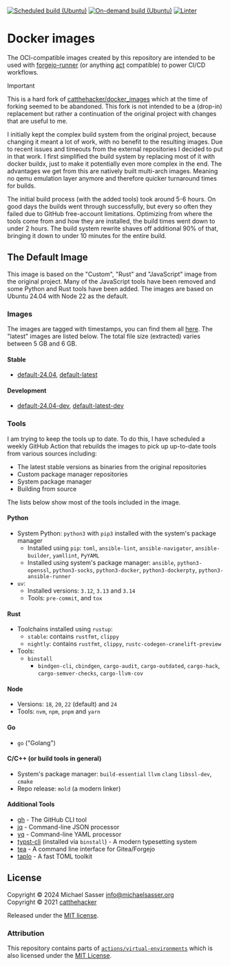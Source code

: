 [![Scheduled build (Ubuntu)](https://github.com/MichaelSasser/docker_images/actions/workflows/build-ubuntu.yml/badge.svg?event=schedule)](https://github.com/MichaelSasser/docker_images/actions/workflows/build-ubuntu.yml)
[![On-demand build (Ubuntu)](https://github.com/MichaelSasser/docker_images/actions/workflows/build-ubuntu.yml/badge.svg?event=workflow_dispatch)](https://github.com/MichaelSasser/docker_images/actions/workflows/build-ubuntu.yml)
[![Linter](https://github.com/MichaelSasser/docker_images/actions/workflows/lint.yml/badge.svg)](https://github.com/MichaelSasser/docker_images/actions/workflows/lint.yml)

# Docker images

The OCI-compatible images created by this repository are intended to be used with
[forgejo-runner](https://code.forgejo.org/forgejo/runner)
(or anything [act](https://github.com/nektos/act) compatible) to power CI/CD
workflows.

> [!IMPORTANT]
> This is a hard fork of
> [catthehacker/docker_images](https://github.com/catthehacker/docker_images)
> which at the time of forking seemed to be abandoned. This fork is not
> intended to be a (drop-in) replacement but rather a continuation of the
> original project with changes that are useful to me.

I initially kept the complex build system from the original project, because
changing it meant a lot of work, with no benefit to the resulting images.
Due to recent issues and timeouts from the external repositories I decided
to put in that work. I first simplified the build system by replacing most of
it with docker buildx, just to make it potentially even more complex in the end.
The advantages we get from this are natively built multi-arch images. Meaning
no qemu emulation layer anymore and therefore quicker turnaround times for
builds.

The initial build process (with the added tools) took around 5-6 hours. On
good days the builds went through successfully, but every so often they
failed due to GitHub free-account limitations.
Optimizing from where the tools come from and how they are installed, the
build times went down to under 2 hours.
The build system rewrite shaves off additional 90% of that, bringing it down
to under 10 minutes for the entire build.

## The Default Image

This image is based on the "Custom", "Rust" and "JavaScript" image from the
original project. Many of the JavaScript tools have been removed and some
Python and Rust tools have been added. The images are based on
Ubuntu 24.04 with Node 22 as the default.

### Images

The images are tagged with timestamps, you can find them all
[here](https://github.com/MichaelSasser/docker_images/pkgs/container/ubuntu).
The "latest" images are listed below. The total file size (extracted) varies
between 5 GB and 6 GB.

#### Stable

- [default-24.04](ghcr.io/MichaelSasser/ubuntu:default-24.04), [default-latest](ghcr.io/MichaelSasser/ubuntu:default-latest)

#### Development

- [default-24.04-dev](ghcr.io/MichaelSasser/ubuntu:default-24.04-dev), [default-latest-dev](ghcr.io/MichaelSasser/ubuntu:default-latest-dev)

### Tools

I am trying to keep the tools up to date. To do this, I have scheduled a
weekly GitHub Action that rebuilds the images to pick up up-to-date tools from
various sources including:

- The latest stable versions as binaries from the original repositories
- Custom package manager repositories
- System package manager
- Building from source

The lists below show most of the tools included in the image.

#### Python

- System Python: `python3` with `pip3` installed with the system's package
  manager
  - Installed using `pip`: `toml`, `ansible-lint`, `ansible-navigator`,
    `ansible-builder`, `yamllint`, `PyYAML`
  - Installed using system's package manager: `ansible`, `python3-openssl`,
    `python3-socks`, `python3-docker`, `python3-dockerpty`,
    `python3-ansible-runner`
- `uv`:
  - Installed versions: `3.12`, `3.13` and `3.14`
  - Tools: `pre-commit`,
    and `tox`

#### Rust

- Toolchains installed using `rustup`:
  - `stable`: contains `rustfmt`, `clippy`
  - `nightly`: contains `rustfmt`, `clippy`, `rustc-codegen-cranelift-preview`
- Tools:
  - `binstall`
    - `bindgen-cli`, `cbindgen`, `cargo-audit`, `cargo-outdated`,
      `cargo-hack`, `cargo-semver-checks`, `cargo-llvm-cov`

#### Node

- Versions: `18`, `20`, `22` (default) and `24`
- Tools: `nvm`, `npm`, `pnpm` and `yarn`

#### Go

- `go` ("Golang")

#### C/C++ (or build tools in general)

- System's package manager: `build-essential` `llvm` `clang` `libssl-dev`, `cmake`
- Repo release: `mold` (a modern linker)

#### Additional Tools

- [gh](https://github.com/cli/cli) - The GitHub CLI tool
- [jq](https://github.com/jqlang/jq) - Command-line JSON processor
- [yq](https://github.com/mikefarah/yq) - Command-line YAML processor
- [typst-cli](https://github.com/typst/typst/tree/main/crates/typst-cli) (installed via `binstall`) - A modern typesetting system
- [tea](https://github.com/gitea/tea) - A command line interface for Gitea/Forgejo
- [taplo](https://github.com/tamasfe/taplo) - A fast TOML toolkit

## License

Copyright &copy; 2024 Michael Sasser <info@michaelsasser.org> \
Copyright &copy; 2021 [catthehacker](https://github.com/catthehacker)

Released under the [MIT license](./LICENSE).

### Attribution

This repository contains parts of
[`actions/virtual-environments`][actions/virtual-environments] which is also
licensed under the
[MIT License](https://github.com/actions/virtual-environments/blob/main/LICENSE).

[actions/virtual-environments]: https://github.com/actions/virtual-environments
